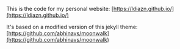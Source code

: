 This is the code for my personal website: [https://ldiazn.github.io/](https://ldiazn.github.io/)

It's based on a modified version of this jekyll theme: [https://github.com/abhinavs/moonwalk](https://github.com/abhinavs/moonwalk)
